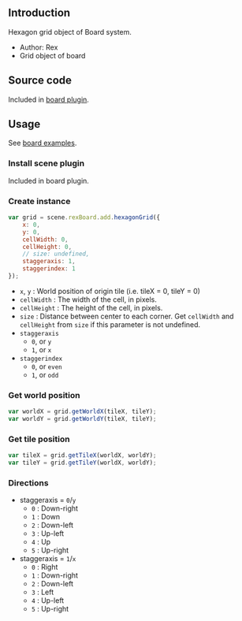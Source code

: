 ## Introduction

Hexagon grid object of Board system.

- Author: Rex
- Grid object of board

## Source code

Included in [board plugin](board.md#source-code).

## Usage

See [board examples](board.md#usage).

### Install scene plugin

Included in board plugin.

### Create instance

```javascript
var grid = scene.rexBoard.add.hexagonGrid({
    x: 0,
    y: 0,
    cellWidth: 0,
    cellHeight: 0,
    // size: undefined,
    staggeraxis: 1,
    staggerindex: 1
});
```

- `x`, `y` : World position of origin tile (i.e. tileX = 0, tileY = 0)
- `cellWidth` : The width of the cell, in pixels.
- `cellHeight` : The height of the cell, in pixels.
- `size` : Distance between center to each corner. Get `cellWidth` and `cellHeight` from `size` if this parameter is not undefined.
- `staggeraxis`
    - `0`, or `y`
    - `1`, or `x`
- `staggerindex`
    - `0`, or `even`
    - `1`, or `odd`

### Get world position

```javascript
var worldX = grid.getWorldX(tileX, tileY);
var worldY = grid.getWorldY(tileX, tileY);
```

### Get tile position

```javascript
var tileX = grid.getTileX(worldX, worldY);
var tileY = grid.getTileY(worldX, worldY);
```

### Directions

- staggeraxis = `0`/`y`
    - `0` : Down-right
    - `1` : Down
    - `2` : Down-left
    - `3` : Up-left
    - `4` : Up
    - `5` : Up-right
- staggeraxis = `1`/`x`
    - `0` : Right
    - `1` : Down-right
    - `2` : Down-left
    - `3` : Left
    - `4` : Up-left
    - `5` : Up-right
